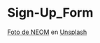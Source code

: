 # Sign-Up_Form

[Foto de NEOM](https://unsplash.com/@neom?utm_source=unsplash&utm_medium=referral&utm_content=creditCopyText) en [Unsplash](https://unsplash.com/es/fotos/numwIW6i8Iw?utm_source=unsplash&utm_medium=referral&utm_content=creditCopyText)
  